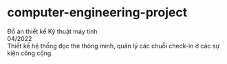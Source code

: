 # computer-engineering-project

Đồ án thiết kế Kỹ thuật máy tính </br>
04/2022 </br>
Thiết kế hệ thống đọc thẻ thông minh, quản lý các chuỗi check-in ở các sự kiện công cộng. </br>
